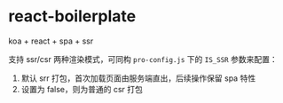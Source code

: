 # react-boilerplate

koa + react + spa + ssr

支持 ssr/csr 两种渲染模式，可同构 `pro-config.js` 下的 `IS_SSR` 参数来配置：

1. 默认 srr 打包，首次加载页面由服务端直出，后续操作保留 spa 特性
2. 设置为 false，则为普通的 csr 打包
